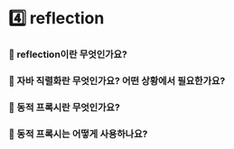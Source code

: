 # 4️⃣ reflection

### 📌 reflection이란 무엇인가요?

### 📌 자바 직렬화란 무엇인가요? 어떤 상황에서 필요한가요?

### 📌 동적 프록시란 무엇인가요? 

### 📌 동적 프록시는 어떻게 사용하나요?
